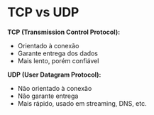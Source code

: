 # TCP vs UDP

**TCP (Transmission Control Protocol):**
- Orientado à conexão
- Garante entrega dos dados
- Mais lento, porém confiável

**UDP (User Datagram Protocol):**
- Não orientado à conexão
- Não garante entrega
- Mais rápido, usado em streaming, DNS, etc.
